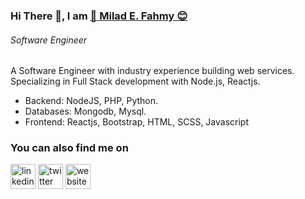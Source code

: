 
###  Hi There 👋, I am [🤗 Milad E. Fahmy 😊](https://milad-ezzat.herokuapp.com/)
###### *Software Engineer*

A Software Engineer with industry experience building web services. Specializing in Full Stack development with Node.js, Reactjs. 

* Backend: NodeJS, PHP, Python.
* Databases: Mongodb, Mysql.
* Frontend: Reactjs, Bootstrap, HTML, SCSS, Javascript

### You can also find me on
[<img src='https://cdn.jsdelivr.net/npm/simple-icons@3.0.1/icons/linkedin.svg' alt='linkedin' height='40'>](https://www.linkedin.com/in/miladezzat/) [<img src='https://cdn.jsdelivr.net/npm/simple-icons@3.0.1/icons/twitter.svg' alt='twitter' height='40'>](https://twitter.com/miladezzat12)  [<img src='https://cdn.jsdelivr.net/npm/simple-icons@3.0.1/icons/icloud.svg' alt='website' height='40'>](https://milad-ezzat.herokuapp.com/)  
